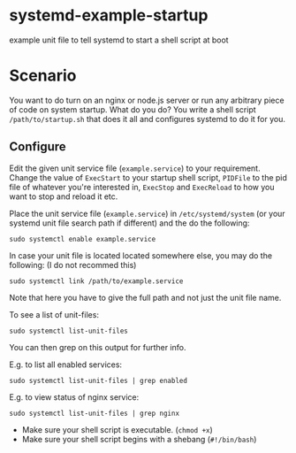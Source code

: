 # systemd-example-startup
example unit file to tell systemd to start a shell script at boot


# Scenario

You want to do turn on an nginx or node.js server or run any arbitrary piece of code on system startup. What do you do? You write a shell script `/path/to/startup.sh` that does it all and configures systemd to do it for you. 


## Configure

Edit the given unit service file (`example.service`) to your requirement. Change the value of `ExecStart` to your startup shell script, `PIDFile` to the pid file of whatever you're interested in, `ExecStop` and `ExecReload` to how you want to stop and reload it etc.

Place the unit service file (`example.service`) in `/etc/systemd/system` (or your systemd unit file
search path if different) and the do the following:

	sudo systemctl enable example.service

In case your unit file is located located somewhere else, you may do the following:
(I do not recommed this)

	sudo systemctl link /path/to/example.service

Note that here you have to give the full path and not just the unit file name.

To see a list of unit-files:

	sudo systemctl list-unit-files

You can then grep on this output for further info.

E.g. to list all enabled services:

	sudo systemctl list-unit-files | grep enabled


E.g. to view status of nginx service:

	sudo systemctl list-unit-files | grep nginx



* Make sure your shell script is executable. (`chmod +x`)
* Make sure your shell script begins with a shebang (`#!/bin/bash`)
